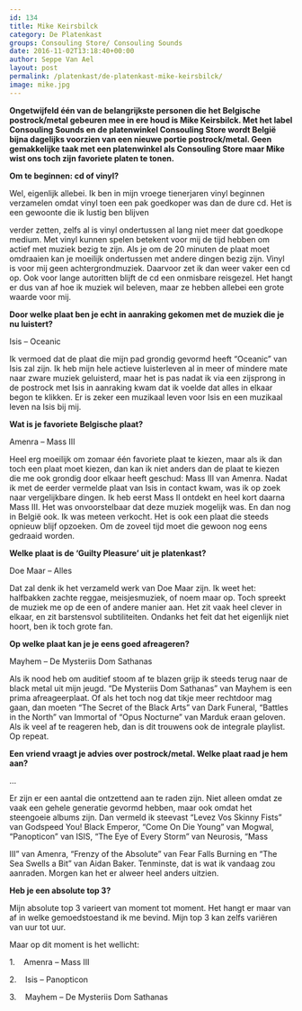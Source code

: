 ```yaml
---
id: 134
title: Mike Keirsbilck 
category: De Platenkast
groups: Consouling Store/ Consouling Sounds
date: 2016-11-02T13:18:40+00:00
author: Seppe Van Ael
layout: post
permalink: /platenkast/de-platenkast-mike-keirsbilck/
image: mike.jpg
---
```

**Ongetwijfeld één van de belangrijkste personen die het Belgische postrock/metal gebeuren mee in ere houd is Mike Keirsbilck. Met het label Consouling Sounds en de platenwinkel Consouling Store wordt België bijna dagelijks voorzien van een nieuwe portie postrock/metal. Geen gemakkelijke taak met een platenwinkel als Consouling Store maar Mike wist ons toch zijn favoriete platen te tonen.**

**Om te beginnen: cd of vinyl?**

Wel, eigenlijk allebei. Ik ben in mijn vroege tienerjaren vinyl beginnen verzamelen omdat vinyl toen een pak goedkoper was dan de dure cd. Het is een gewoonte die ik lustig ben blijven
  
verder zetten, zelfs al is vinyl ondertussen al lang niet meer dat goedkope medium. Met vinyl kunnen spelen betekent voor mij de tijd hebben om actief met muziek bezig te zijn. Als je om de 20 minuten de plaat moet omdraaien kan je moeilijk ondertussen met andere dingen bezig zijn. Vinyl is voor mij geen achtergrondmuziek. Daarvoor zet ik dan weer vaker een cd op. Ook voor lange autoritten blijft de cd een onmisbare reisgezel. Het hangt er dus van af hoe ik muziek wil beleven, maar ze hebben allebei een grote waarde voor mij.

**Door welke plaat ben je echt in aanraking gekomen met de muziek die je nu luistert?**

Isis – Oceanic

Ik vermoed dat de plaat die mijn pad grondig gevormd heeft “Oceanic” van Isis zal zijn. Ik heb mijn hele actieve luisterleven al in meer of mindere mate naar zware muziek geluisterd, maar het is pas nadat ik via een zijsprong in de postrock met Isis in aanraking kwam dat ik voelde dat alles in elkaar begon te klikken. Er is zeker een muzikaal leven voor Isis en een muzikaal leven na Isis bij mij.

**Wat is je favoriete Belgische plaat?**

Amenra – Mass III

Heel erg moeilijk om zomaar één favoriete plaat te kiezen, maar als ik dan toch een plaat moet kiezen, dan kan ik niet anders dan de plaat te kiezen die me ook grondig door elkaar heeft geschud: Mass III van Amenra. Nadat ik met de eerder vermelde plaat van Isis in contact kwam, was ik op zoek naar vergelijkbare dingen. Ik heb eerst Mass II ontdekt en heel kort daarna Mass III. Het was onvoorstelbaar dat deze muziek mogelijk was. En dan nog in België ook. Ik was meteen verkocht. Het is ook een plaat die steeds opnieuw blijf opzoeken. Om de zoveel tijd moet die gewoon nog eens gedraaid worden.

**Welke plaat is de ‘Guilty Pleasure’ uit je platenkast?**

Doe Maar – Alles

Dat zal denk ik het verzameld werk van Doe Maar zijn. Ik weet het: halfbakken zachte reggae, meisjesmuziek, of noem maar op. Toch spreekt de muziek me op de een of andere manier aan. Het zit vaak heel clever in elkaar, en zit barstensvol subtiliteiten. Ondanks het feit dat het eigenlijk niet hoort, ben ik toch grote fan.

**Op welke plaat kan je je eens goed afreageren?**

Mayhem – De Mysteriis Dom Sathanas

Als ik nood heb om auditief stoom af te blazen grijp ik steeds terug naar de black metal uit mijn jeugd. “De Mysteriis Dom Sathanas” van Mayhem is een prima afreageerplaat. Of als het toch nog dat tikje meer rechtdoor mag gaan, dan moeten “The Secret of the Black Arts” van Dark Funeral, “Battles in the North” van Immortal of “Opus Nocturne” van Marduk eraan geloven. Als ik veel af te reageren heb, dan is dit trouwens ook de integrale playlist. Op repeat.

**Een vriend vraagt je advies over postrock/metal. Welke plaat raad je hem aan?**

…

Er zijn er een aantal die ontzettend aan te raden zijn. Niet alleen omdat ze vaak een gehele generatie gevormd hebben, maar ook omdat het steengoeie albums zijn. Dan vermeld ik steevast “Levez Vos Skinny Fists” van Godspeed You! Black Emperor, “Come On Die Young” van Mogwal, “Panopticon” van ISIS, “The Eye of Every Storm” van Neurosis, “Mass
  
III” van Amenra, “Frenzy of the Absolute” van Fear Falls Burning en “The Sea Swells a Bit” van Aidan Baker. Tenminste, dat is wat ik vandaag zou aanraden. Morgen kan het er alweer heel anders uitzien.

**Heb je een absolute top 3?**

Mijn absolute top 3 varieert van moment tot moment. Het hangt er maar van af in welke gemoedstoestand ik me bevind. Mijn top 3 kan zelfs variëren van uur tot uur.
  
Maar op dit moment is het wellicht:

1.    Amenra – Mass III
  
2.    Isis – Panopticon
  
3.    Mayhem – De Mysteriis Dom Sathanas